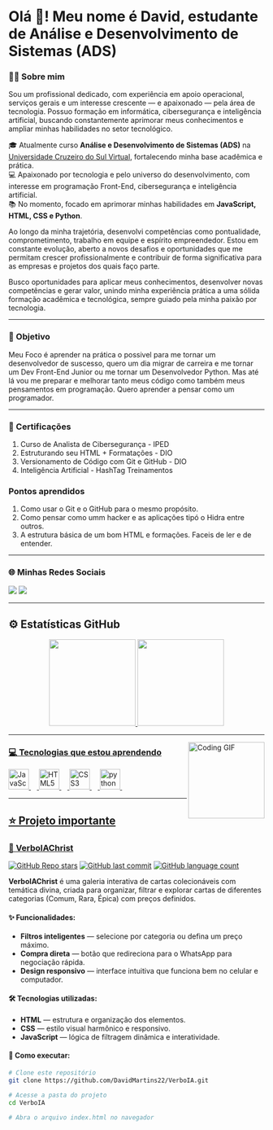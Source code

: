 # Olá 👋! Meu nome é David, estudante de Análise e Desenvolvimento de Sistemas (ADS)


### 👨‍💻 Sobre mim

<p>
Sou um profissional dedicado, com experiência em apoio operacional, serviços gerais e um interesse crescente — e apaixonado — pela área de tecnologia. Possuo formação em informática, cibersegurança e inteligência artificial, buscando constantemente aprimorar meus conhecimentos e ampliar minhas habilidades no setor tecnológico.
</p>

<p>
🎓 Atualmente curso <strong>Análise e Desenvolvimento de Sistemas (ADS)</strong> na <a href="https://www.cruzeirodosul.edu.br/" target="_blank">Universidade Cruzeiro do Sul Virtual</a>, fortalecendo minha base acadêmica e prática.<br>
💻 Apaixonado por tecnologia e pelo universo do desenvolvimento, com interesse em programação Front-End, cibersegurança e inteligência artificial.<br>
📚 No momento, focado em aprimorar minhas habilidades em <strong>JavaScript, HTML, CSS e Python</strong>.
</p>

<p>
Ao longo da minha trajetória, desenvolvi competências como pontualidade, comprometimento, trabalho em equipe e espírito empreendedor. Estou em constante evolução, aberto a novos desafios e oportunidades que me permitam crescer profissionalmente e contribuir de forma significativa para as empresas e projetos dos quais faço parte.
</p>

<p>
Busco oportunidades para aplicar meus conhecimentos, desenvolver novas competências e gerar valor, unindo minha experiência prática a uma sólida formação acadêmica e tecnológica, sempre guiado pela minha paixão por tecnologia.
</p>

---

### 📌 Objetivo 
<p>
Meu Foco é aprender na prática o possivel para me tornar um desenvolvedor de suscesso, quero um dia migrar de carreira e me tornar um Dev Front-End Junior ou me tornar um Desenvolvedor Python. Mas até lá vou me preparar e melhorar tanto meus código como também meus
pensamentos em programação. Quero aprender a pensar como um programador.
</p>

---
### 📜 Certificações
1. Curso de Analista de Cibersegurança - IPED
2. Estruturando seu HTML + Formatações - DIO
3. Versionamento de Código com Git e GitHub - DIO
4. Inteligência Artificial - HashTag Treinamentos 

### Pontos aprendidos 
1. Como usar o Git e o GitHub para o mesmo propósito.
2. Como pensar como umm hacker e as aplicações tipó o Hidra entre outros.
3. A estrutura básica de um bom HTML e formações. Faceis de ler e de entender. 
---

### 🌐 Minhas Redes Sociais
<div>
  <a href="https://www.linkedin.com/in/david-botta-martins-jalles-1763a5266/" target="_blank"><img src="https://img.shields.io/badge/LinkedIn-0077B5?style=for-the-badge&logo=linkedin&logoColor=white"></a>
  <a href="https://www.instagram.com/davidmartins017/" target="_blank"><img src="https://img.shields.io/badge/-Instagram-E4405F?style=for-the-badge&logo=instagram&logo""></a>
</div>

---

## ⚙️ Estatísticas GitHub

<div align="center">
  <a href="https://github.com/DavidMartins22">
  <img height="170em" src="https://github-readme-stats.vercel.app/api?username=DavidMartins22&show_icons=true&theme=dark&include_all_commits=true&count_private=true"/>
  <img height="170em" src="https://github-readme-stats.vercel.app/api/top-langs/?username=DavidMartins22&layout=compact&langs_count=7&theme=dark"/>
</div>
    
---

<img align="right" height="150" src="https://media.giphy.com/media/qgQUggAC3Pfv687qPC/giphy.gif" alt="Coding GIF" />

### 💻 Tecnologias que estou aprendendo
<div align="left">
  <img src="https://cdn.jsdelivr.net/gh/devicons/devicon/icons/javascript/javascript-original.svg" height="40" alt="JavaScript" />
  <img width="12" />
  <img src="https://cdn.jsdelivr.net/gh/devicons/devicon/icons/html5/html5-original.svg" height="40" alt="HTML5" />
  <img width="12" />
  <img src="https://cdn.jsdelivr.net/gh/devicons/devicon/icons/css3/css3-original.svg" height="40" alt="CSS3" />
  <img width="12" />
  <img src="https://cdn.jsdelivr.net/gh/devicons/devicon/icons/python/python-original.svg" height="40" alt="python" />
  <img width="12" />
</div>

---

## ⭐ Projeto importante

### [🎴 VerboIAChrist](https://github.com/DavidMartins22/VerboIA)

[![GitHub Repo stars](https://img.shields.io/github/stars/DavidMartins22/VerboIA?style=social)](https://github.com/DavidMartins22/VerboIA/stargazers)
[![GitHub last commit](https://img.shields.io/github/last-commit/DavidMartins22/VerboIA?color=blue)](https://github.com/DavidMartins22/VerboIA/commits/main)
[![GitHub language count](https://img.shields.io/github/languages/count/DavidMartins22/VerboIA?color=yellow)](https://github.com/DavidMartins22/VerboIA)

**VerboIAChrist** é uma galeria interativa de cartas colecionáveis com temática divina, criada para organizar, filtrar e explorar cartas de diferentes categorias (Comum, Rara, Épica) com preços definidos.

#### ✨ Funcionalidades:
- **Filtros inteligentes** — selecione por categoria ou defina um preço máximo.
- **Compra direta** — botão que redireciona para o WhatsApp para negociação rápida.
- **Design responsivo** — interface intuitiva que funciona bem no celular e computador.

#### 🛠 Tecnologias utilizadas:
- **HTML** — estrutura e organização dos elementos.
- **CSS** — estilo visual harmônico e responsivo.
- **JavaScript** — lógica de filtragem dinâmica e interatividade.

#### 🚀 Como executar:
```bash
# Clone este repositório
git clone https://github.com/DavidMartins22/VerboIA.git

# Acesse a pasta do projeto
cd VerboIA

# Abra o arquivo index.html no navegador
